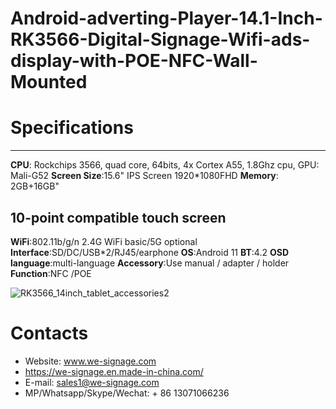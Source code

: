 # Android-adverting-Player-14.1-Inch-RK3566-Digital-Signage-Wifi-ads-display-with-POE-NFC-Wall-Mounted
# Specifications
---------
**CPU**: Rockchips 3566, quad core, 64bits, 4x Cortex A55, 1.8Ghz cpu, GPU: Mali-G52
**Screen Size**:15.6" IPS Screen 1920*1080FHD
**Memory**: 2GB+16GB"
## 10-point compatible touch screen
**WiFi**:802.11b/g/n 2.4G WiFi basic/5G optional
**Interface**:SD/DC/USB*2/RJ45/earphone
**OS**:Android 11
**BT**:4.2
**OSD language**:multi-language
**Accessory**:Use manual / adapter / holder
**Function**:NFC /POE


![RK3566_14inch_tablet_accessories2](https://user-images.githubusercontent.com/117702559/222322874-3c22137f-6c0e-419a-b92c-2e01801f8161.png)



# Contacts
- Website: www.we-signage.com
- https://we-signage.en.made-in-china.com/
- E-mail: sales1@we-signage.com
- MP/Whatsapp/Skype/Wechat: + 86 13071066236
